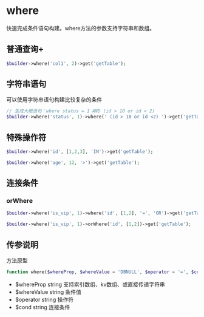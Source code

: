 # where

快速完成条件语句构建。where方法的参数支持字符串和数组。

## 普通查询+

```php
$builder->where('col1', 2)->get('getTable');
```

## 字符串语句

可以使用字符串语句构建比较复杂的条件

```php
// 生成大概语句：where status = 1 AND (id > 10 or id < 2)
$builder->where('status', 1)->where(' (id > 10 or id <2) ')->get('getTable');
```

## 特殊操作符

```php
$builder->where('id', [1,2,3], 'IN')->get('getTable');
```

```php
$builder->where('age', 12, '>')->get('getTable');
```

## 连接条件

### orWhere

```php
$builder->where('is_vip', 1)->where('id', [1,2], '=', 'OR')->get('getTable');
```

```php
$builder->where('is_vip', 1)->orWhere('id', [1,2])->get('getTable');
```

## 传参说明

方法原型

```php
function where($whereProp, $whereValue = 'DBNULL', $operator = '=', $cond = 'AND')
```

- $whereProp string 支持索引数组、kv数组、或直接传递字符串
- $whereValue string 条件值
- $operator string 操作符
- $cond string 连接条件

